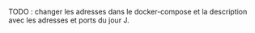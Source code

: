 TODO : changer les adresses dans le docker-compose et la description avec les adresses et ports du jour J.
